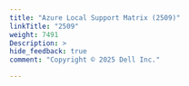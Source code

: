 ```yaml
---
title: "Azure Local Support Matrix (2509)"
linkTitle: "2509"
weight: 7491
Description: >
hide_feedback: true
comment: "Copyright © 2025 Dell Inc."

---
```


